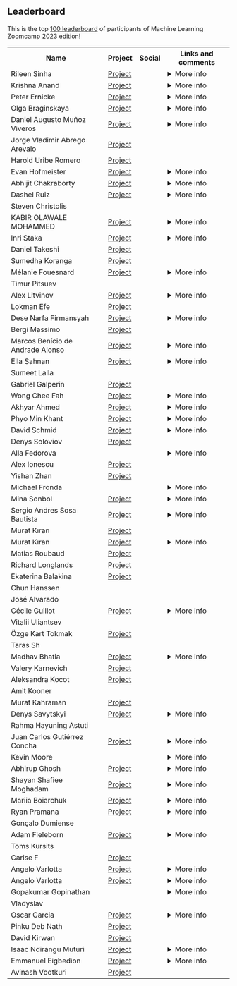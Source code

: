 ## Leaderboard 

This is the top [100 leaderboard](https://docs.google.com/spreadsheets/d/e/2PACX-1vSNK_yGtELX1RJK1SSRl4xiUbD0XZMYS6uwHnybc7Mql-WMnMgO7hHSu59w-1cE7FeFZjkopbh684UE/pubhtml)
of participants of Machine Learning Zoomcamp 2023 edition!

<table>
<tr>
  <th>Name</th>
  <th>Project</th>
  <th>Social</th>
  <th>Links and comments</th>
</tr>
<tr>
<td>Rileen Sinha</td>
<td><a href="https://github.com/Optimistix/Traffic_Sign_Recognition_using_Deep-Learning">Project</a></td>
<td> <a href="https://www.linkedin.com/in/rileen-sinha-a644692/"><img src="https://user-images.githubusercontent.com/875246/192300614-2ce22ed5-bbc4-4684-8098-d8128d71aac5.png" height="16em" /></a> <a href="https://github.com/Optimistix"><img src="https://user-images.githubusercontent.com/875246/192300611-a606521b-cb76-4090-be8e-7cc21752b996.png" height="16em" /></a></td>
<td><details>
<summary>More info</summary>


Links:

<ul>
<li><a href="https://github.com/Optimistix/Breast_Cancer_Classification_using_Wisconsin_Diagnostic_Data">Midterm Project: Breast Cancer Classification using the Diagnostic Wisconsin Breast Cancer Database</a></li>
<li><a href="https://github.com/Optimistix/Brain_Tumor_Detection_using_MRI_Images_from_Kaggle_Br35H">First Capstone: Brain Tumor Detection using MRI Images and Deep Learning</a></li>
</ul>

> Kudos & a big thanks to Alexey, Timur & the DataTalks.Club team for this wonderful course, and their generosity, patience & flexibility throughout these 5 months. Strongly recommended for anyone interested in the foundations of Machine Learning, Deep Learning, and Machine Learning Engineering. </details></td>
</tr>
<tr>
<td>Krishna Anand</td>
<td><a href="https://github.com/anandaiml19/Mlzoomcamp-Article">Project</a></td>
<td> <a href="https://www.linkedin.com/in/krishna-anand-v-g-70bba623/"><img src="https://user-images.githubusercontent.com/875246/192300614-2ce22ed5-bbc4-4684-8098-d8128d71aac5.png" height="16em" /></a> <a href="https://github.com/anandaiml19"><img src="https://user-images.githubusercontent.com/875246/192300611-a606521b-cb76-4090-be8e-7cc21752b996.png" height="16em" /></a></td>
<td><details>
<summary>More info</summary>


Links:

<ul>
<li><a href="https://krishnaanandvg.weebly.com/">Personal Website</a></li>
</ul></details></td>
</tr>
<tr>
<td>Peter Ernicke</td>
<td><a href="https://github.com/peterernicke/ML_Zoomcamp_2023_Capstone2_Project">Project</a></td>
<td> <a href="https://www.linkedin.com/in/peter-ernicke/"><img src="https://user-images.githubusercontent.com/875246/192300614-2ce22ed5-bbc4-4684-8098-d8128d71aac5.png" height="16em" /></a> <a href="https://github.com/peterernicke"><img src="https://user-images.githubusercontent.com/875246/192300611-a606521b-cb76-4090-be8e-7cc21752b996.png" height="16em" /></a></td>
<td><details>
<summary>More info</summary>


Links:

<ul>
<li><a href="https://github.com/peterernicke/ML_Zoomcamp_2023_MidtermProject">Midterm Project</a></li>
<li><a href="https://github.com/peterernicke/ML_Zoomcamp_2023_Capstone1_Project">Capstone Project</a></li>
<li><a href="https://knowmledge.com/">Blog</a></li>
</ul>

> Thank you Alexey for that great journey! Feel free to connect.</details></td>
</tr>
<tr>
<td>Olga Braginskaya</td>
<td><a href="https://github.com/olgazju/project_taylor_swift_lyrics_generation ">Project</a></td>
<td> <a href="https://www.linkedin.com/in/olgabraginskaya/"><img src="https://user-images.githubusercontent.com/875246/192300614-2ce22ed5-bbc4-4684-8098-d8128d71aac5.png" height="16em" /></a> <a href="https://github.com/olgazju"><img src="https://user-images.githubusercontent.com/875246/192300611-a606521b-cb76-4090-be8e-7cc21752b996.png" height="16em" /></a></td>
<td><details>
<summary>More info</summary>


Links:

<ul>
<li><a href="https://dev.to/olgabraginskaya/my-journey-learning-ai-for-songwriting-lstms-and-taylor-swift-38mb">My Journey Learning AI for Songwriting: LSTMs and Taylor Swift</a></li>
<li><a href="https://github.com/olgazju/project_taylor_swift_lyrics_generation">Capstone project 1</a></li>
<li><a href="https://github.com/olgazju/project_salary_prediction">Capstone project 2</a></li>
<li><a href="https://github.com/olgazju/ml_camp_2023/tree/main/midterm_project">Midterm project</a></li>
</ul></details></td>
</tr>
<tr>
<td>Daniel Augusto Muñoz Viveros</td>
<td><a href="https://github.com/16danielvm/Multi-Class-Prediction-of-Cirrhosis-Outcomes">Project</a></td>
<td> <a href="https://www.linkedin.com/in/16danielvm"><img src="https://user-images.githubusercontent.com/875246/192300611-a606521b-cb76-4090-be8e-7cc21752b996.png" height="16em" /></a></td>
<td><details>
<summary>More info</summary>


Links:

<ul>
<li>https://github.com/16danielvm/Human-Stress-Detection-in-and-through-Sleep</li>
</ul></details></td>
</tr>
<tr>
<td>Jorge Vladimir Abrego Arevalo</td>
<td><a href="https://github.com/JorgeAbrego/ml-zoomcamp/tree/main/project_02_capstone_1">Project</a></td>
<td> <a href="https://www.linkedin.com/in/jorge-abrego/"><img src="https://user-images.githubusercontent.com/875246/192300614-2ce22ed5-bbc4-4684-8098-d8128d71aac5.png" height="16em" /></a> <a href="https://github.com/JorgeAbrego"><img src="https://user-images.githubusercontent.com/875246/192300611-a606521b-cb76-4090-be8e-7cc21752b996.png" height="16em" /></a></td>
<td></td>
</tr>
<tr>
<td>Harold Uribe Romero</td>
<td><a href="https://github.com/Haroldgio28/Airline-delay-prediction">Project</a></td>
<td> <a href="www.linkedin.com/in/haroldgiovannyuribe"><img src="https://user-images.githubusercontent.com/875246/192300614-2ce22ed5-bbc4-4684-8098-d8128d71aac5.png" height="16em" /></a> <a href="https://github.com/Haroldgio28"><img src="https://user-images.githubusercontent.com/875246/192300611-a606521b-cb76-4090-be8e-7cc21752b996.png" height="16em" /></a></td>
<td></td>
</tr>
<tr>
<td>Evan Hofmeister</td>
<td><a href="https://github.com/EvanHofmeister/ml-facial-emotion-detection">Project</a></td>
<td> <a href="https://www.linkedin.com/in/evanhofmeister/"><img src="https://user-images.githubusercontent.com/875246/192300614-2ce22ed5-bbc4-4684-8098-d8128d71aac5.png" height="16em" /></a> <a href="https://github.com/EvanHofmeister"><img src="https://user-images.githubusercontent.com/875246/192300611-a606521b-cb76-4090-be8e-7cc21752b996.png" height="16em" /></a></td>
<td><details>
<summary>More info</summary>


Links:

<ul>
<li><a href="https://www.ehofmeister.com">ehofmeister.com</a></li>
</ul></details></td>
</tr>
<tr>
<td>Abhijit Chakraborty</td>
<td><a href="https://github.com/mraabhijit/sports-classification-cnn">Project</a></td>
<td> <a href="https://www.linkedin.com/in/mraabhijit"><img src="https://user-images.githubusercontent.com/875246/192300614-2ce22ed5-bbc4-4684-8098-d8128d71aac5.png" height="16em" /></a> <a href="https://www.github.com/mraabhijit"><img src="https://user-images.githubusercontent.com/875246/192300611-a606521b-cb76-4090-be8e-7cc21752b996.png" height="16em" /></a></td>
<td><details>
<summary>More info</summary>


Links:

<ul>
<li><a href="https://twitter.com/mraabhijit">Twitter/X</a></li>
</ul>

> In the lookout for challenging roles in data science/machine learning (preferably Remote)</details></td>
</tr>
<tr>
<td>Dashel Ruiz</td>
<td><a href="https://github.com/DRPproton/Multi-Class-Prediction-of-Cirrhosis-Outcomes">Project</a></td>
<td> <a href="https://www.linkedin.com/in/dashel-ruiz-perez-2b036172/"><img src="https://user-images.githubusercontent.com/875246/192300614-2ce22ed5-bbc4-4684-8098-d8128d71aac5.png" height="16em" /></a> <a href="https://github.com/DRPproton"><img src="https://user-images.githubusercontent.com/875246/192300611-a606521b-cb76-4090-be8e-7cc21752b996.png" height="16em" /></a></td>
<td><details>
<summary>More info</summary>


Links:

<ul>
<li><a href="https://github.com/DRPproton/butterfly-classifier">Butterfly-classifier</a></li>
<li>(<a href="https://github.com/DRPproton/Mexico-covid-prediction">Mexico-covid-prediction</a></li>
</ul></details></td>
</tr>
<tr>
<td>Steven Christolis</td>
<td></td>
<td> <a href="https://www.linkedin.com/in/stevenchristolis/"><img src="https://user-images.githubusercontent.com/875246/192300614-2ce22ed5-bbc4-4684-8098-d8128d71aac5.png" height="16em" /></a></td>
<td></td>
</tr>
<tr>
<td>KABIR OLAWALE MOHAMMED</td>
<td><a href="https://github.com/kabiromohd/MyDATATALKSCLUB_MLZOOMCAMP">Project</a></td>
<td> <a href="https://www.linkedin.com/in/kabir-olawale-mohammed-91286922/"><img src="https://user-images.githubusercontent.com/875246/192300614-2ce22ed5-bbc4-4684-8098-d8128d71aac5.png" height="16em" /></a> <a href="https://github.com/kabiromohd"><img src="https://user-images.githubusercontent.com/875246/192300611-a606521b-cb76-4090-be8e-7cc21752b996.png" height="16em" /></a></td>
<td><details>
<summary>More info</summary>

Links:

<ul>
<li><a href="https://github.com/kabiromohd/Life_Expectancy_Prediction">Midterm Project</a></li>
<li><a href="https://github.com/kabiromohd/Staff_Attrition_Prediction">Capstone 1 Project</a></li>
<li><a href="https://github.com/kabiromohd/MyDATATALKSCLUB_MLZOOMCAMP">Course Repo</a></li>
</ul></details></td>
</tr>
<tr>
<td>Inri Staka</td>
<td><a href="https://github.com/inrsta/capstone-project-1-2023">Project</a></td>
<td> <a href="https://www.linkedin.com/in/inristaka/"><img src="https://user-images.githubusercontent.com/875246/192300614-2ce22ed5-bbc4-4684-8098-d8128d71aac5.png" height="16em" /></a> <a href="https://github.com/inrsta"><img src="https://user-images.githubusercontent.com/875246/192300611-a606521b-cb76-4090-be8e-7cc21752b996.png" height="16em" /></a></td>
<td><details>
<summary>More info</summary>


Links:

<ul>
<li><a href="https://github.com/inrsta/spotify-prediction-api">Spotify Popularity Prediction</a></li>
<li><a href="https://github.com/inrsta/german-car-price-prediction">German Car Prices</a></li>
</ul>

> Hi, I am a Data Engineer with experience in Data Science and Machine Learning, you can gladly take a look at my projects and socials.</details></td>
</tr>
<tr>
<td>Daniel Takeshi</td>
<td><a href="https://github.com/danietakeshi/ml-zoomcamp-capstone-project-2">Project</a></td>
<td> <a href="https://www.linkedin.com/in/daniel-takeshi"><img src="https://user-images.githubusercontent.com/875246/192300614-2ce22ed5-bbc4-4684-8098-d8128d71aac5.png" height="16em" /></a> <a href="https://github.com/danietakeshi"><img src="https://user-images.githubusercontent.com/875246/192300611-a606521b-cb76-4090-be8e-7cc21752b996.png" height="16em" /></a></td>
<td></td>
</tr>
<tr>
<td>Sumedha Koranga</td>
<td><a href="https://github.com/sumedhakoranga/wikihow_most_helpful_article_predictor">Project</a></td>
<td> <a href="https://www.linkedin.com/in/sumedhakoranga/"><img src="https://user-images.githubusercontent.com/875246/192300614-2ce22ed5-bbc4-4684-8098-d8128d71aac5.png" height="16em" /></a> <a href="https://github.com/sumedhakoranga"><img src="https://user-images.githubusercontent.com/875246/192300611-a606521b-cb76-4090-be8e-7cc21752b996.png" height="16em" /></a></td>
<td></td>
</tr>
<tr>
<td>Mélanie Fouesnard</td>
<td><a href="https://github.com/FoMelanie/breast_cancer_classification">Project</a></td>
<td> <a href="https://www.linkedin.com/in/melanie-fouesnard/"><img src="https://user-images.githubusercontent.com/875246/192300614-2ce22ed5-bbc4-4684-8098-d8128d71aac5.png" height="16em" /></a> <a href="https://github.com/FoMelanie"><img src="https://user-images.githubusercontent.com/875246/192300611-a606521b-cb76-4090-be8e-7cc21752b996.png" height="16em" /></a></td>
<td><details>
<summary>More info</summary>


Links:

<ul>
<li><a href="https://medium.com/@mlaniefouesnard">Medium account</a></li>
</ul></details></td>
</tr>
<tr>
<td>Timur Pitsuev</td>
<td></td>
<td> <a href="linkedin.com/in/timur-pitsuev-28aa9b262"><img src="https://user-images.githubusercontent.com/875246/192300614-2ce22ed5-bbc4-4684-8098-d8128d71aac5.png" height="16em" /></a> <a href="https://github.com/tmeach"><img src="https://user-images.githubusercontent.com/875246/192300611-a606521b-cb76-4090-be8e-7cc21752b996.png" height="16em" /></a></td>
<td></td>
</tr>
<tr>
<td>Alex Litvinov</td>
<td><a href="https://github.com/aaalexlit/hacking-human-vasculature">Project</a></td>
<td> <a href="https://www.linkedin.com/in/aaalexlit/"><img src="https://user-images.githubusercontent.com/875246/192300614-2ce22ed5-bbc4-4684-8098-d8128d71aac5.png" height="16em" /></a> <a href="https://github.com/aaalexlit"><img src="https://user-images.githubusercontent.com/875246/192300611-a606521b-cb76-4090-be8e-7cc21752b996.png" height="16em" /></a></td>
<td><details>
<summary>More info</summary>


Links:

<ul>
<li>[X] https://twitter.com/aaalexlit</li>
<li>[Medium] https://medium.com/@aaalex.lit</li>
<li>[YouTube] https://www.youtube.com/@aaalexlit</li>
</ul></details></td>
</tr>
<tr>
<td>Lokman Efe</td>
<td><a href="https://github.com/lokicik/dog_or_cat_image_classification">Project</a></td>
<td> <a href="https://www.linkedin.com/in/lokmanefe/"><img src="https://user-images.githubusercontent.com/875246/192300614-2ce22ed5-bbc4-4684-8098-d8128d71aac5.png" height="16em" /></a> <a href="https://github.com/lokicik"><img src="https://user-images.githubusercontent.com/875246/192300611-a606521b-cb76-4090-be8e-7cc21752b996.png" height="16em" /></a></td>
<td></td>
</tr>
<tr>
<td>Dese Narfa Firmansyah</td>
<td><a href="https://github.com/desenfirman/machine-learning-zoomcamp/tree/master/.__MIDTERM__">Project</a></td>
<td> <a href="https://www.linkedin.com/in/desenfirman/"><img src="https://user-images.githubusercontent.com/875246/192300614-2ce22ed5-bbc4-4684-8098-d8128d71aac5.png" height="16em" /></a> <a href="https://github.com/desenfirman"><img src="https://user-images.githubusercontent.com/875246/192300611-a606521b-cb76-4090-be8e-7cc21752b996.png" height="16em" /></a></td>
<td><details>
<summary>More info</summary>


Links:

<ul>
<li>[Personal Website] (https://desenfirman.github.io)</li>
<li>[Capstone 1 Project] (https://github.com/desenfirman/machine-learning-zoomcamp/tree/master/.__CAPSTONE_1)</li>
<li>[Capstone 2 Project] (https://github.com/desenfirman/machine-learning-zoomcamp/tree/master/.__CAPSTONE_2)</li>
</ul>

> You can also reach me on desenfirman@gmail.com . Anyway, thanks for the course. It was an amazing journey.</details></td>
</tr>
<tr>
<td>Bergi Massimo</td>
<td><a href="https://github.com/bergimax/Market-ticker-prediction https://github.com/bergimax/footballer-value  https://github.com/bergimax/music-popularity-prediction">Project</a></td>
<td> <a href="https://www.linkedin.com/in/massimobergi/"><img src="https://user-images.githubusercontent.com/875246/192300614-2ce22ed5-bbc4-4684-8098-d8128d71aac5.png" height="16em" /></a> <a href="https://github.com/bergimax"><img src="https://user-images.githubusercontent.com/875246/192300611-a606521b-cb76-4090-be8e-7cc21752b996.png" height="16em" /></a></td>
<td></td>
</tr>
<tr>
<td>Marcos Benício de Andrade Alonso</td>
<td><a href="https://github.com/marcosbenicio/taxi-trip-regression/tree/main">Project</a></td>
<td> <a href="https://www.linkedin.com/in/marcos-benicio-de-andrade-alonso/"><img src="https://user-images.githubusercontent.com/875246/192300614-2ce22ed5-bbc4-4684-8098-d8128d71aac5.png" height="16em" /></a> <a href="https://github.com/marcosbenicio"><img src="https://user-images.githubusercontent.com/875246/192300611-a606521b-cb76-4090-be8e-7cc21752b996.png" height="16em" /></a></td>
<td><details>
<summary>More info</summary>


Links:

<ul>
<li><a href="https://marcosbenicio.github.io/2023/11/27/cnn.html"> Winning Article: Understanding Convolutional Layers within CNNs </a></li>
<li><a href="https://github.com/marcosbenicio/diabetes-classification"> Midterm Project: Diabetes Risk Factors (Classification) </a></li>
<li><a href="https://github.com/marcosbenicio/ML-zoomcamp"> Notes on ML-Zoomcamp Course </a></li>
<li><a href="https://marcosbenicio.github.io/"> Personal Blog: Discussions on Mathematics, Physics, and Machine Learning </a></li>
</ul>

> If you're interested in my work and would like to connect, follow my  journey and contributions on LinkedIn and GitHub.</details></td>
</tr>
<tr>
<td>Ella Sahnan</td>
<td><a href="https://github.com/ellacharmed/mlzoomcamp-midterms-predict-graduation">Project</a></td>
<td> <a href="https://www.linkedin.com/in/wati-sahnan/"><img src="https://user-images.githubusercontent.com/875246/192300614-2ce22ed5-bbc4-4684-8098-d8128d71aac5.png" height="16em" /></a> <a href="https://ellacharmed.github.io/"><img src="https://user-images.githubusercontent.com/875246/192300611-a606521b-cb76-4090-be8e-7cc21752b996.png" height="16em" /></a></td>
<td><details>
<summary>More info</summary>


Links:

<ul>
<li><a href="ellacharmed.wordpress.com">ellacharmed wordpress blog</a></li>
<li><a href="ellalearns.wordpress.com">ellalearns wordpress blog</a></li>
<li><a href="https://twitter.com/ellacharm3d">ellacharmed twitter</a></li>
</ul></details></td>
</tr>
<tr>
<td>Sumeet Lalla</td>
<td></td>
<td> <a href="https://www.linkedin.com/in/sumeetlalla1994"><img src="https://user-images.githubusercontent.com/875246/192300614-2ce22ed5-bbc4-4684-8098-d8128d71aac5.png" height="16em" /></a> <a href="https://www.github.com/prasum"><img src="https://user-images.githubusercontent.com/875246/192300611-a606521b-cb76-4090-be8e-7cc21752b996.png" height="16em" /></a></td>
<td></td>
</tr>
<tr>
<td>Gabriel Galperin</td>
<td><a href="https://github.com/Nireplag/jellyfish_classification">Project</a></td>
<td> <a href="http://linkedin.com/in/gabriel-galperin-03a88511a"><img src="https://user-images.githubusercontent.com/875246/192300614-2ce22ed5-bbc4-4684-8098-d8128d71aac5.png" height="16em" /></a> <a href="https://github.com/Nireplag"><img src="https://user-images.githubusercontent.com/875246/192300611-a606521b-cb76-4090-be8e-7cc21752b996.png" height="16em" /></a></td>
<td></td>
</tr>
<tr>
<td>Wong Chee Fah</td>
<td><a href="https://github.com/wongcheefah/mlzoomcamp_capstone_1">Project</a></td>
<td> <a href="https://www.linkedin.com/in/wongcheefah/"><img src="https://user-images.githubusercontent.com/875246/192300614-2ce22ed5-bbc4-4684-8098-d8128d71aac5.png" height="16em" /></a> <a href="https://github.com/wongcheefah"><img src="https://user-images.githubusercontent.com/875246/192300611-a606521b-cb76-4090-be8e-7cc21752b996.png" height="16em" /></a></td>
<td><details>
<summary>More info</summary>


Links:

<ul>
<li><a href="https://wongcheefah.pythonanywhere.com/">Portfolio Page</a></li>
</ul></details></td>
</tr>
<tr>
<td>Akhyar Ahmed</td>
<td><a href="https://github.com/akhyar-ahmed/Machine_Learning_Zoomcamp/tree/main/capstone-2">Project</a></td>
<td> <a href="https://www.linkedin.com/in/akhyar-ahmed/"><img src="https://user-images.githubusercontent.com/875246/192300614-2ce22ed5-bbc4-4684-8098-d8128d71aac5.png" height="16em" /></a> <a href="https://github.com/akhyar-ahmed?tab=repositories"><img src="https://user-images.githubusercontent.com/875246/192300611-a606521b-cb76-4090-be8e-7cc21752b996.png" height="16em" /></a></td>
<td><details>
<summary>More info</summary>


Links:

<ul>
<li><a href="https://github.com/akhyar-ahmed/Machine_Learning_Zoomcamp/tree/main/capstone-1">Capstone 1</a></li>
<li><a href="https://github.com/akhyar-ahmed/Machine_Learning_Zoomcamp/tree/main/mid-term">Mid term project</a></li>
<li><a href="https://akhyar-ahmed.github.io/portfolio/">Portfolio</a></li>
</ul></details></td>
</tr>
<tr>
<td>Phyo Min Khant</td>
<td><a href="https://github.com/PhyoMK/ML-zoomcamp/tree/6a8ad10e4b813e5822f345cabc490c3938079811/dog_breed_classification_using_deep">Project</a></td>
<td> <a href="https://www.linkedin.com/in/phyo-min-khant-96a1021bb?utm_source=share&utm_campaign=share_via&utm_content=profile&utm_medium=ios_app"><img src="https://user-images.githubusercontent.com/875246/192300614-2ce22ed5-bbc4-4684-8098-d8128d71aac5.png" height="16em" /></a> <a href="https://github.com/PhyoMK"><img src="https://user-images.githubusercontent.com/875246/192300611-a606521b-cb76-4090-be8e-7cc21752b996.png" height="16em" /></a></td>
<td><details>
<summary>More info</summary>



> Trying to be advanced in ML and every step elevates me to a higher level.</details></td>
</tr>
<tr>
<td>David Schmid</td>
<td><a href="https://github.com/dawei7/ML_Project_RedWineQuality">Project</a></td>
<td> <a href="https://www.linkedin.com/in/david-schmid-56194772/"><img src="https://user-images.githubusercontent.com/875246/192300614-2ce22ed5-bbc4-4684-8098-d8128d71aac5.png" height="16em" /></a> <a href="https://github.com/dawei7"><img src="https://user-images.githubusercontent.com/875246/192300611-a606521b-cb76-4090-be8e-7cc21752b996.png" height="16em" /></a></td>
<td><details>
<summary>More info</summary>



> Feel free to connect.</details></td>
</tr>
<tr>
<td>Denys Soloviov</td>
<td><a href="https://github.com/desol1997/hotel_booking_cancellation_prediction https://github.com/desol1997/brain_tumor_classification">Project</a></td>
<td> <a href="https://www.linkedin.com/in/denis-soloviov-b620481a8/"><img src="https://user-images.githubusercontent.com/875246/192300614-2ce22ed5-bbc4-4684-8098-d8128d71aac5.png" height="16em" /></a> <a href="https://github.com/desol1997?tab=repositories"><img src="https://user-images.githubusercontent.com/875246/192300611-a606521b-cb76-4090-be8e-7cc21752b996.png" height="16em" /></a></td>
<td></td>
</tr>
<tr>
<td>Alla Fedorova</td>
<td></td>
<td> <a href="https://www.linkedin.com/in/alla-fedorova-phd-5bba68105/"><img src="https://user-images.githubusercontent.com/875246/192300614-2ce22ed5-bbc4-4684-8098-d8128d71aac5.png" height="16em" /></a> <a href="https://github.com/triasteran"><img src="https://user-images.githubusercontent.com/875246/192300611-a606521b-cb76-4090-be8e-7cc21752b996.png" height="16em" /></a></td>
<td><details>
<summary>More info</summary>



> That was a great course full of hands-on experience, I'm happy to recommend it and I'll be revisiting it </details></td>
</tr>
<tr>
<td>Alex Ionescu</td>
<td><a href="https://github.com/AlexThePy/Laptop_Price_Prediction">Project</a></td>
<td> <a href="https://www.linkedin.com/in/alex-ionescu-bucharest/"><img src="https://user-images.githubusercontent.com/875246/192300614-2ce22ed5-bbc4-4684-8098-d8128d71aac5.png" height="16em" /></a> <a href="https://github.com/AlexThePy"><img src="https://user-images.githubusercontent.com/875246/192300611-a606521b-cb76-4090-be8e-7cc21752b996.png" height="16em" /></a></td>
<td></td>
</tr>
<tr>
<td>Yishan Zhan</td>
<td><a href="https://github.com/sarah-zhan/birds-classification">Project</a></td>
<td> <a href="https://www.linkedin.com/in/yishanzhan/"><img src="https://user-images.githubusercontent.com/875246/192300614-2ce22ed5-bbc4-4684-8098-d8128d71aac5.png" height="16em" /></a> <a href="https://github.com/sarah-zhan"><img src="https://user-images.githubusercontent.com/875246/192300611-a606521b-cb76-4090-be8e-7cc21752b996.png" height="16em" /></a></td>
<td></td>
</tr>
<tr>
<td>Michael Fronda</td>
<td></td>
<td> <a href="https://www.linkedin.com/in/michaelfronda/"><img src="https://user-images.githubusercontent.com/875246/192300614-2ce22ed5-bbc4-4684-8098-d8128d71aac5.png" height="16em" /></a></td>
<td><details>
<summary>More info</summary>



> Hello! Feel free to add me on LinkedIn :) </details></td>
</tr>
<tr>
<td>Mina Sonbol</td>
<td><a href="https://github.com/el-grudge/location-classifier">Project</a></td>
<td> <a href="https://www.linkedin.com/in/msonbol"><img src="https://user-images.githubusercontent.com/875246/192300614-2ce22ed5-bbc4-4684-8098-d8128d71aac5.png" height="16em" /></a> <a href="https://github.com/el-grudge"><img src="https://user-images.githubusercontent.com/875246/192300611-a606521b-cb76-4090-be8e-7cc21752b996.png" height="16em" /></a></td>
<td><details>
<summary>More info</summary>


Links:

<ul>
<li><a href="http://datascienceportfol.io/el_grudge">Portfolio</a></li>
</ul>

> 🎊💪</details></td>
</tr>
<tr>
<td>Sergio Andres Sosa Bautista</td>
<td><a href="https://github.com/sergioasb8/football_predictor">Project</a></td>
<td> <a href="https://www.linkedin.com/in/sergioasb8/"><img src="https://user-images.githubusercontent.com/875246/192300614-2ce22ed5-bbc4-4684-8098-d8128d71aac5.png" height="16em" /></a> <a href="https://github.com/sergioasb8"><img src="https://user-images.githubusercontent.com/875246/192300611-a606521b-cb76-4090-be8e-7cc21752b996.png" height="16em" /></a></td>
<td><details>
<summary>More info</summary>


Links:

<ul>
<li><a href="https://twitter.com/Sergioasb8">Twitter profile @Sergioasb8</a></li>
</ul></details></td>
</tr>
<tr>
<td>Murat Kıran</td>
<td><a href="https://github.com/murattkiran/food-classification.git">Project</a></td>
<td> <a href="https://www.linkedin.com/in/murattkiran/"><img src="https://user-images.githubusercontent.com/875246/192300614-2ce22ed5-bbc4-4684-8098-d8128d71aac5.png" height="16em" /></a> <a href="https://github.com/murattkiran"><img src="https://user-images.githubusercontent.com/875246/192300611-a606521b-cb76-4090-be8e-7cc21752b996.png" height="16em" /></a></td>
<td></td>
</tr>
<tr>
<td>Murat Kıran</td>
<td><a href="https://github.com/murattkiran/food-classification.git">Project</a></td>
<td> <a href="https://www.linkedin.com/in/murattkiran/"><img src="https://user-images.githubusercontent.com/875246/192300614-2ce22ed5-bbc4-4684-8098-d8128d71aac5.png" height="16em" /></a> <a href="https://github.com/murattkiran"><img src="https://user-images.githubusercontent.com/875246/192300611-a606521b-cb76-4090-be8e-7cc21752b996.png" height="16em" /></a></td>
<td><details>
<summary>More info</summary>


Links:

<ul>
<li><a href="https://www.kaggle.com/muratkiran">Kaggle</a></li>
</ul></details></td>
</tr>
<tr>
<td>Matias Roubaud</td>
<td><a href="https://github.com/mroubaud/machine-learning-zoomcamp">Project</a></td>
<td> <a href="https://www.linkedin.com/in/mat%C3%ADas-roubaud-93610133/"><img src="https://user-images.githubusercontent.com/875246/192300614-2ce22ed5-bbc4-4684-8098-d8128d71aac5.png" height="16em" /></a> <a href="https://github.com/mroubaud"><img src="https://user-images.githubusercontent.com/875246/192300611-a606521b-cb76-4090-be8e-7cc21752b996.png" height="16em" /></a></td>
<td></td>
</tr>
<tr>
<td>Richard Longlands</td>
<td><a href="https://github.com/rlonglands/insurance_charge_predictions">Project</a></td>
<td> <a href="https://www.linkedin.com/in/rlonglands/"><img src="https://user-images.githubusercontent.com/875246/192300614-2ce22ed5-bbc4-4684-8098-d8128d71aac5.png" height="16em" /></a> <a href="https://github.com/rlonglands"><img src="https://user-images.githubusercontent.com/875246/192300611-a606521b-cb76-4090-be8e-7cc21752b996.png" height="16em" /></a></td>
<td></td>
</tr>
<tr>
<td>Ekaterina Balakina</td>
<td><a href="https://github.com/difurka/mlbookcamp_learning">Project</a></td>
<td> <a href="https://www.linkedin.com/in/katyabalakina/"><img src="https://user-images.githubusercontent.com/875246/192300614-2ce22ed5-bbc4-4684-8098-d8128d71aac5.png" height="16em" /></a> <a href="https://github.com/difurka"><img src="https://user-images.githubusercontent.com/875246/192300611-a606521b-cb76-4090-be8e-7cc21752b996.png" height="16em" /></a></td>
<td></td>
</tr>
<tr>
<td>Chun Hanssen</td>
<td></td>
<td> <a href="linkedin.com/in/chunhanssen/"><img src="https://user-images.githubusercontent.com/875246/192300614-2ce22ed5-bbc4-4684-8098-d8128d71aac5.png" height="16em" /></a> <a href="github.com/CH2001"><img src="https://user-images.githubusercontent.com/875246/192300611-a606521b-cb76-4090-be8e-7cc21752b996.png" height="16em" /></a></td>
<td></td>
</tr>
<tr>
<td>José Alvarado</td>
<td></td>
<td> <a href="www.linkedin.com/in/jose-alpa"><img src="https://user-images.githubusercontent.com/875246/192300614-2ce22ed5-bbc4-4684-8098-d8128d71aac5.png" height="16em" /></a></td>
<td></td>
</tr>
<tr>
<td>Cécile Guillot</td>
<td><a href="https://github.com/cecilegltslmcs/car_co2_emission">Project</a></td>
<td> <a href="https://www.linkedin.com/in/cecile-guillot/"><img src="https://user-images.githubusercontent.com/875246/192300614-2ce22ed5-bbc4-4684-8098-d8128d71aac5.png" height="16em" /></a> <a href="https://github.com/cecilegltslmcs"><img src="https://user-images.githubusercontent.com/875246/192300611-a606521b-cb76-4090-be8e-7cc21752b996.png" height="16em" /></a></td>
<td><details>
<summary>More info</summary>


Links:

<ul>
<li><a href="https://gitlab.com/cecilegltslmcs/cats-classification">Cats breeds classification hosted on Gitlab</a></li>
<li><a href="https://gitlab.com/cecilegltslmcs/emissions_co2_voiture">Car CO2 Emission - French Version hosted on GitLab</a></li>
</ul></details></td>
</tr>
<tr>
<td>Vitalii Uliantsev</td>
<td></td>
<td> <a href="www.linkedin.com/in/vitaliiuliantsev"><img src="https://user-images.githubusercontent.com/875246/192300614-2ce22ed5-bbc4-4684-8098-d8128d71aac5.png" height="16em" /></a> <a href="https://github.com/BeckMarquez"><img src="https://user-images.githubusercontent.com/875246/192300611-a606521b-cb76-4090-be8e-7cc21752b996.png" height="16em" /></a></td>
<td></td>
</tr>
<tr>
<td>Özge Kart Tokmak</td>
<td><a href="https://github.com/ozgeozge/cirrhosis-survival-prediction">Project</a></td>
<td> <a href="https://www.linkedin.com/in/%C3%B6zge-k-072b607/"><img src="https://user-images.githubusercontent.com/875246/192300614-2ce22ed5-bbc4-4684-8098-d8128d71aac5.png" height="16em" /></a> <a href="https://github.com/ozgeozge"><img src="https://user-images.githubusercontent.com/875246/192300611-a606521b-cb76-4090-be8e-7cc21752b996.png" height="16em" /></a></td>
<td></td>
</tr>
<tr>
<td>Taras Sh</td>
<td></td>
<td> <a href="https://www.linkedin.com/in/taras-shalaiko-30114a107/"><img src="https://user-images.githubusercontent.com/875246/192300614-2ce22ed5-bbc4-4684-8098-d8128d71aac5.png" height="16em" /></a> <a href="https://github.com/tarasenya/ml-zoomcamp-hw"><img src="https://user-images.githubusercontent.com/875246/192300611-a606521b-cb76-4090-be8e-7cc21752b996.png" height="16em" /></a></td>
<td></td>
</tr>
<tr>
<td>Madhav Bhatia</td>
<td><a href="https://github.com/MAdhavbhatia222/Anime_Recommender/tree/main">Project</a></td>
<td> <a href="https://www.linkedin.com/in/madhavbhatia/"><img src="https://user-images.githubusercontent.com/875246/192300614-2ce22ed5-bbc4-4684-8098-d8128d71aac5.png" height="16em" /></a> <a href="https://github.com/MAdhavbhatia222"><img src="https://user-images.githubusercontent.com/875246/192300611-a606521b-cb76-4090-be8e-7cc21752b996.png" height="16em" /></a></td>
<td><details>
<summary>More info</summary>


Links:

<ul>
<li><a href="www.madhavbhatia.com">Portfolio</a></li>
</ul></details></td>
</tr>
<tr>
<td>Valery Karnevich</td>
<td><a href="https://github.com/ValeryKarnevich/waste-image-classification">Project</a></td>
<td> <a href="www.linkedin.com/in/valery-karnevich-83a3362b7"><img src="https://user-images.githubusercontent.com/875246/192300614-2ce22ed5-bbc4-4684-8098-d8128d71aac5.png" height="16em" /></a> <a href="https://github.com/ValeryKarnevich"><img src="https://user-images.githubusercontent.com/875246/192300611-a606521b-cb76-4090-be8e-7cc21752b996.png" height="16em" /></a></td>
<td></td>
</tr>
<tr>
<td>Aleksandra Kocot </td>
<td><a href="https://github.com/Olks/mlzoomcamp-capstone-project">Project</a></td>
<td> <a href="https://www.linkedin.com/in/aleksandra-kocot-9976444a"><img src="https://user-images.githubusercontent.com/875246/192300614-2ce22ed5-bbc4-4684-8098-d8128d71aac5.png" height="16em" /></a> <a href="https://github.com/Olks"><img src="https://user-images.githubusercontent.com/875246/192300611-a606521b-cb76-4090-be8e-7cc21752b996.png" height="16em" /></a></td>
<td></td>
</tr>
<tr>
<td>Amit Kooner</td>
<td></td>
<td> <a href="https://www.linkedin.com/in/amitkooner/"><img src="https://user-images.githubusercontent.com/875246/192300614-2ce22ed5-bbc4-4684-8098-d8128d71aac5.png" height="16em" /></a> <a href="https://github.com/amitkooner"><img src="https://user-images.githubusercontent.com/875246/192300611-a606521b-cb76-4090-be8e-7cc21752b996.png" height="16em" /></a></td>
<td></td>
</tr>
<tr>
<td>Murat Kahraman</td>
<td><a href="https://github.com/kahramanmurat/capstone-project">Project</a></td>
<td> <a href="https://www.linkedin.com/in/kahramanmurat/"><img src="https://user-images.githubusercontent.com/875246/192300614-2ce22ed5-bbc4-4684-8098-d8128d71aac5.png" height="16em" /></a> <a href="https://github.com/kahramanmurat"><img src="https://user-images.githubusercontent.com/875246/192300611-a606521b-cb76-4090-be8e-7cc21752b996.png" height="16em" /></a></td>
<td></td>
</tr>
<tr>
<td>Denys Savytskyi</td>
<td><a href="https://github.com/tvsirius/ml_zoomcamp_project1_cards_classification">Project</a></td>
<td> <a href="https://www.linkedin.com/in/denys-savytskyi-19b58777/"><img src="https://user-images.githubusercontent.com/875246/192300614-2ce22ed5-bbc4-4684-8098-d8128d71aac5.png" height="16em" /></a> <a href="https://www.linkedin.com/in/denys-savytskyi-19b58777/"><img src="https://user-images.githubusercontent.com/875246/192300611-a606521b-cb76-4090-be8e-7cc21752b996.png" height="16em" /></a></td>
<td><details>
<summary>More info</summary>


Links:

<ul>
<li><a href="https://drive.google.com/file/d/1-CEm7SQf_s8lpErGQyl_HHQzXnrF3FYs/view?usp=sharing">CV</a></li>
</ul>

> I have two backgrounds with master dergee's and work experience - Computer and Data Science and Cinema, TV and Art. Looking for a role where I can fully realize my potential.</details></td>
</tr>
<tr>
<td>Rahma Hayuning Astuti</td>
<td></td>
<td> <a href="https://www.linkedin.com/in/rahma-hayuning-astuti-a1023b1aa/"><img src="https://user-images.githubusercontent.com/875246/192300614-2ce22ed5-bbc4-4684-8098-d8128d71aac5.png" height="16em" /></a> <a href="https://github.com/rahmaha"><img src="https://user-images.githubusercontent.com/875246/192300611-a606521b-cb76-4090-be8e-7cc21752b996.png" height="16em" /></a></td>
<td></td>
</tr>
<tr>
<td>Juan Carlos Gutiérrez Concha</td>
<td><a href="https://github.com/JCGutierrezConcha/Predict-Frogs-Presence-Using-Climate-Data">Project</a></td>
<td> <a href="https://www.linkedin.com/in/juan-carlos-gutierrez-concha/"><img src="https://user-images.githubusercontent.com/875246/192300614-2ce22ed5-bbc4-4684-8098-d8128d71aac5.png" height="16em" /></a> <a href="https://github.com/JCGutierrezConcha"><img src="https://user-images.githubusercontent.com/875246/192300611-a606521b-cb76-4090-be8e-7cc21752b996.png" height="16em" /></a></td>
<td><details>
<summary>More info</summary>


Links:

<ul>
<li><a href="https://github.com/JCGutierrezConcha/Predict-Frogs-Presence-Using-Climate-Data">Classification Model</a></li>
<li><a href="https://github.com/JCGutierrezConcha/Predict-Mechanical-Properties-Low-Alloy-Steel-Using-Structural-Components">Regression Model</a></li>
</ul></details></td>
</tr>
<tr>
<td>Kevin Moore</td>
<td></td>
<td> <a href="https://www.linkedin.com/in/livelaughcode/"><img src="https://user-images.githubusercontent.com/875246/192300614-2ce22ed5-bbc4-4684-8098-d8128d71aac5.png" height="16em" /></a> <a href="https://github.com/kevmo"><img src="https://user-images.githubusercontent.com/875246/192300611-a606521b-cb76-4090-be8e-7cc21752b996.png" height="16em" /></a></td>
<td><details>
<summary>More info</summary>



> Available for hire!</details></td>
</tr>
<tr>
<td>Abhirup Ghosh</td>
<td><a href="https://github.com/abhirup-ghosh/facial-expression-classifier-app">Project</a></td>
<td> <a href="https://www.linkedin.com/in/abhirup-ghosh-phd/"><img src="https://user-images.githubusercontent.com/875246/192300614-2ce22ed5-bbc4-4684-8098-d8128d71aac5.png" height="16em" /></a> <a href="https://github.com/abhirup-ghosh"><img src="https://user-images.githubusercontent.com/875246/192300611-a606521b-cb76-4090-be8e-7cc21752b996.png" height="16em" /></a></td>
<td><details>
<summary>More info</summary>


Links:

<ul>
<li><a href="https://github.com/abhirup-ghosh/medical-appointment-no-shows">Midterm project</a></li>
<li><a href="https://github.com/abhirup-ghosh/facial-expression-classifier-app">Capstone project</a></li>
</ul></details></td>
</tr>
<tr>
<td>Shayan Shafiee Moghadam</td>
<td><a href="https://github.com/shayansm2/kaggle-playground/tree/main/dtc-zoomcamp-qa-challenge">Project</a></td>
<td> <a href="https://www.linkedin.com/in/shayan-shafiee-moghadam-184ab5153/"><img src="https://user-images.githubusercontent.com/875246/192300614-2ce22ed5-bbc4-4684-8098-d8128d71aac5.png" height="16em" /></a> <a href="https://github.com/shayansm2"><img src="https://user-images.githubusercontent.com/875246/192300611-a606521b-cb76-4090-be8e-7cc21752b996.png" height="16em" /></a></td>
<td><details>
<summary>More info</summary>


Links:

<ul>
<li>[midterm project (Disaster Tweets Detection</li>
<li>)](https://github.com/shayansm2/kaggle-playground/tree/main/nlp-getting-started)</li>
<li><a href="https://github.com/shayansm2/kaggle-playground/tree/main/dtc-zoomcamp-qa-challenge">capstone project (DTC Zoomcamp Q&amp;A Challenge)</a></li>
</ul></details></td>
</tr>
<tr>
<td>Mariia Boiarchuk</td>
<td><a href="https://github.com/boiarchuk-m/Stroke-prediction">Project</a></td>
<td> <a href="https://www.linkedin.com/in/mariia-boiarchuk/"><img src="https://user-images.githubusercontent.com/875246/192300614-2ce22ed5-bbc4-4684-8098-d8128d71aac5.png" height="16em" /></a> <a href="https://github.com/boiarchuk-m"><img src="https://user-images.githubusercontent.com/875246/192300611-a606521b-cb76-4090-be8e-7cc21752b996.png" height="16em" /></a></td>
<td><details>
<summary>More info</summary>


Links:

<ul>
<li><a href="https://github.com/boiarchuk-m/Diamonds-price-prediction">Diamonds price prediction</a></li>
</ul></details></td>
</tr>
<tr>
<td>Ryan Pramana</td>
<td><a href="https://github.com/ryanpram/player-valuation-prediction">Project</a></td>
<td> <a href="https://www.linkedin.com/in/ryan-pramana/"><img src="https://user-images.githubusercontent.com/875246/192300614-2ce22ed5-bbc4-4684-8098-d8128d71aac5.png" height="16em" /></a> <a href="https://github.com/MatcHub-co/matchub-v2-backend"><img src="https://user-images.githubusercontent.com/875246/192300611-a606521b-cb76-4090-be8e-7cc21752b996.png" height="16em" /></a></td>
<td><details>
<summary>More info</summary>



> Email : ryan46pramana@gmail.com</details></td>
</tr>
<tr>
<td>Gonçalo Dumiense</td>
<td></td>
<td> <a href="https://www.linkedin.com/in/goncalo-dumiense"><img src="https://user-images.githubusercontent.com/875246/192300614-2ce22ed5-bbc4-4684-8098-d8128d71aac5.png" height="16em" /></a></td>
<td></td>
</tr>
<tr>
<td>Adam Fieleborn</td>
<td><a href="https://github.com/adamfdnb/Capstone_2">Project</a></td>
<td> <a href="https://github.com/adamfdnb"><img src="https://user-images.githubusercontent.com/875246/192300611-a606521b-cb76-4090-be8e-7cc21752b996.png" height="16em" /></a></td>
<td><details>
<summary>More info</summary>


Links:

<ul>
<li><a href="https://github.com/adamfdnb/course-mlzoomcamp2023/tree/main/Capstone%20Project%201">Predicting the drinkability of water</a></li>
</ul></details></td>
</tr>
<tr>
<td>Toms Kursits</td>
<td></td>
<td> <a href="https://www.linkedin.com/in/tomskursits/"><img src="https://user-images.githubusercontent.com/875246/192300614-2ce22ed5-bbc4-4684-8098-d8128d71aac5.png" height="16em" /></a> <a href="https://github.com/tokurgit"><img src="https://user-images.githubusercontent.com/875246/192300611-a606521b-cb76-4090-be8e-7cc21752b996.png" height="16em" /></a></td>
<td></td>
</tr>
<tr>
<td>Carise F</td>
<td><a href="https://github.com/carise/ml-zoomcamp-capstone2">Project</a></td>
<td></td>
<td></td>
</tr>
<tr>
<td>Angelo Varlotta</td>
<td><a href="https://github.com/capac/ml-zoomcamp/tree/main/2023/capstone-2">Project</a></td>
<td> <a href="https://www.linkedin.com/in/angelovarlotta/"><img src="https://user-images.githubusercontent.com/875246/192300614-2ce22ed5-bbc4-4684-8098-d8128d71aac5.png" height="16em" /></a> <a href="https://www.github.com/capac/"><img src="https://user-images.githubusercontent.com/875246/192300611-a606521b-cb76-4090-be8e-7cc21752b996.png" height="16em" /></a></td>
<td><details>
<summary>More info</summary>


Links:

<ul>
<li><a href="https://angelovarlotta.com/">Personal website</a></li>
</ul></details></td>
</tr>
<tr>
<td>Angelo Varlotta</td>
<td><a href="https://github.com/capac/ml-zoomcamp/tree/main/2023/capstone-2">Project</a></td>
<td> <a href="https://www.linkedin.com/in/angelovarlotta/"><img src="https://user-images.githubusercontent.com/875246/192300614-2ce22ed5-bbc4-4684-8098-d8128d71aac5.png" height="16em" /></a> <a href="https://www.github.com/capac/"><img src="https://user-images.githubusercontent.com/875246/192300611-a606521b-cb76-4090-be8e-7cc21752b996.png" height="16em" /></a></td>
<td><details>
<summary>More info</summary>


Links:

<ul>
<li><a href="https://angelovarlotta.com/">Personal website</a></li>
</ul></details></td>
</tr>
<tr>
<td>Gopakumar Gopinathan</td>
<td></td>
<td> <a href="www.linkedin.com/in/ggopinathan"><img src="https://user-images.githubusercontent.com/875246/192300614-2ce22ed5-bbc4-4684-8098-d8128d71aac5.png" height="16em" /></a></td>
<td><details>
<summary>More info</summary>



> Weather image classification app</details></td>
</tr>
<tr>
<td>Vladyslav</td>
<td></td>
<td> <a href="www.linkedin.com/in/vladyslav-sharpylo"><img src="https://user-images.githubusercontent.com/875246/192300614-2ce22ed5-bbc4-4684-8098-d8128d71aac5.png" height="16em" /></a> <a href="https://github.com/Sharpylo"><img src="https://user-images.githubusercontent.com/875246/192300611-a606521b-cb76-4090-be8e-7cc21752b996.png" height="16em" /></a></td>
<td></td>
</tr>
<tr>
<td>Oscar Garcia</td>
<td><a href="https://github.com/ozkary/machine-learning-engineering">Project</a></td>
<td> <a href="https://github.com/ozkary"><img src="https://user-images.githubusercontent.com/875246/192300611-a606521b-cb76-4090-be8e-7cc21752b996.png" height="16em" /></a></td>
<td><details>
<summary>More info</summary>


Links:

<ul>
<li><a href="https://github.com/ozkary/machine-learning-engineering/tree/main/projects">Project List by Oscar</a></li>
</ul>

> Thanks ML Zoomcamp 2023 for such a great experience.</details></td>
</tr>
<tr>
<td>Pinku Deb Nath</td>
<td><a href="https://github.com/prantoran/mediapipe">Project</a></td>
<td> <a href="https://www.linkedin.com/in/prantoran"><img src="https://user-images.githubusercontent.com/875246/192300614-2ce22ed5-bbc4-4684-8098-d8128d71aac5.png" height="16em" /></a> <a href="https://github.com/prantoran"><img src="https://user-images.githubusercontent.com/875246/192300611-a606521b-cb76-4090-be8e-7cc21752b996.png" height="16em" /></a></td>
<td></td>
</tr>
<tr>
<td>David Kirwan</td>
<td><a href="https://github.com/davk115/music-genre-classification-ml">Project</a></td>
<td> <a href="https://www.linkedin.com/in/davk"><img src="https://user-images.githubusercontent.com/875246/192300614-2ce22ed5-bbc4-4684-8098-d8128d71aac5.png" height="16em" /></a> <a href="https://github.com/davk115"><img src="https://user-images.githubusercontent.com/875246/192300611-a606521b-cb76-4090-be8e-7cc21752b996.png" height="16em" /></a></td>
<td></td>
</tr>
<tr>
<td>Isaac Ndirangu Muturi</td>
<td><a href="https://github.com/Isaac-Ndirangu-Muturi-749/EarlyHeart-Predictive-Modeling-for-Early-Heart-Disease-Detection">Project</a></td>
<td> <a href="https://www.linkedin.com/in/isaac-muturi-3b6b2b237"><img src="https://user-images.githubusercontent.com/875246/192300614-2ce22ed5-bbc4-4684-8098-d8128d71aac5.png" height="16em" /></a> <a href="https://github.com/Isaac-Ndirangu-Muturi-749"><img src="https://user-images.githubusercontent.com/875246/192300611-a606521b-cb76-4090-be8e-7cc21752b996.png" height="16em" /></a></td>
<td><details>
<summary>More info</summary>


Links:

<ul>
<li><a href="https://github.com/Isaac-Ndirangu-Muturi-749/EarlyHeart-Predictive-Modeling-for-Early-Heart-Disease-Detection">First project</a></li>
<li><a href="https://github.com/Isaac-Ndirangu-Muturi-749/Kitchenware-Image-Classification-System-with-Keras-Deploying-and-Testing-with-AWS-Lambda">Second project</a></li>
<li><a href="https://twitter.com/NdiranguMuturi1">Twitter</a></li>
</ul></details></td>
</tr>
<tr>
<td>Emmanuel Eigbedion</td>
<td><a href="https://github.com/bluemusk24/Machine-Learning-Projects/tree/main/Diabetes-Risk%20Project">Project</a></td>
<td> <a href="https://www.linkedin.com/in/emmanuel-eigbedion-80205b229/"><img src="https://user-images.githubusercontent.com/875246/192300614-2ce22ed5-bbc4-4684-8098-d8128d71aac5.png" height="16em" /></a></td>
<td><details>
<summary>More info</summary>



> Just grateful to your team for this amazing experience. I am also open to available job openings.</details></td>
</tr>
<tr>
<td>Avinash Vootkuri</td>
<td><a href="https://github.com/avinashvootkuri/Credit_Card_Approvals, https://github.com/avinashvootkuri/Loan_Default_Prediction">Project</a></td>
<td> <a href="https://www.linkedin.com/in/avinashvootkuri/"><img src="https://user-images.githubusercontent.com/875246/192300614-2ce22ed5-bbc4-4684-8098-d8128d71aac5.png" height="16em" /></a> <a href="https://github.com/avinashvootkuri"><img src="https://user-images.githubusercontent.com/875246/192300611-a606521b-cb76-4090-be8e-7cc21752b996.png" height="16em" /></a></td>
<td></td>
</tr>
</table>
